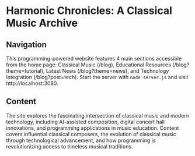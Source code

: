 # Harmonic Chronicles: A Classical Music Archive

## Navigation
This programming-powered website features 4 main sections accessible from the home page: Classical Music (/blog), Educational Resources (/blog?theme=tutorial), Latest News (/blog?theme=news), and Technology Integration (/blog?post=tech). Start the server with `node server.js` and visit http://localhost:3080.

## Content
The site explores the fascinating intersection of classical music and modern technology, including AI-assisted composition, digital concert hall innovations, and programming applications in music education. Content covers influential classical composers, the evolution of classical music through technological advancement, and how programming is revolutionizing access to timeless musical traditions.